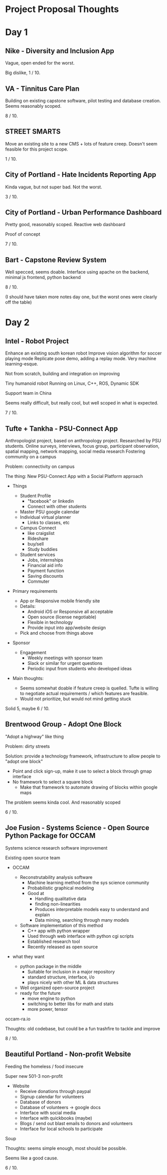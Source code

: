 # Project Proposal Thoughts

# Day 1

## Nike - Diversity and Inclusion App

Vague, open ended for the worst.

Big dislike, 1 / 10.

## VA - Tinnitus Care Plan

Building on existing capstone software, pilot testing and database creation.
Seems reasonably scoped.

8 / 10.

## STREET SMARTS

Move an existing site to a new CMS + lots of feature creep.
Doesn't seem feasible for this project scope.

1 / 10.

## City of Portland - Hate Incidents Reporting App

Kinda vague, but not super bad. Not the worst.

3 / 10.

## City of Portland - Urban Performance Dashboard

Pretty good, reasonably scoped. Reactive web dashboard

Proof of concept

7 / 10.

## Bart - Capstone Review System

Well specced, seems doable. Interface using apache on the backend, minimal js frontend, python backend

8 / 10.

(I should have taken more notes day one, but the worst ones were clearly off the table)

# Day 2

## Intel - Robot Project

Enhance an existing south korean robot
Improve vision algorithm for soccer playing mode
Replicate pose demo, adding a replay mode. Very machine learning-esque.

Not from scratch, building and integration on improving

Tiny humanoid robot
Running on Linux, C++, ROS, Dynamic SDK

Support team in China

Seems really difficult, but really cool, but well scoped in what is expected.

7 / 10.

## Tufte + Tankha - PSU-Connect App

Anthropologist project, based on anthropology project. Researched by PSU students.
Online surveys, interviews, focus group, participant observation, spatial mapping, network mapping, social media research
Fostering community on a campus

Problem: connectivity on campus

The thing: New PSU-Connect App with a Social Platform approach

- Things
    - Student Profile
        - "facebook" or linkedin
        - Connect with other students
    - Master PSU google calendar
    - Individual virtual planner
        - Links to classes, etc
    - Campus Connect
        - like craigslist
        - Rideshare
        - buy/sell
        - Study buddies
    - Student services
        - Jobs, internships
        - Financial aid info
        - Payment function
        - Saving discounts
        - Commuter

- Primary requirements
    - App or Responsive mobile friendly site
    - Details:
        - Android iOS or Responsive all acceptable
        - Open source (license negotiable)
        - Flexible in technology
        - Provide input into app/website design
    - Pick and choose from things above

- Sponsor
    - Engagement
        - Weekly meetings with sponsor team
        - Slack or similar for urgent questions
        - Periodic input from students who developed ideas

- Main thoughts:
    - Seems somewhat doable if feature creep is quelled. Tufte is willing to negotiate actual requirements / which features are feasible.
    - Would not prioritize, but would not mind getting stuck

Solid 5, maybe 6 / 10.

## Brentwood Group - Adopt One Block

"Adopt a highway" like thing

Problem: dirty streets

Solution: provide a technology framework, infrastructure to allow people to "adopt one block"

- Point and click sign-up, make it use to select a block through gmap interface
- No framework to select a square block
    - Make that framework to automate drawing of blocks within google maps

The problem seems kinda cool. And reasonably scoped

6 / 10.

## Joe Fusion - Systems Science - Open Source Python Package for OCCAM

Systems science research software improvement

Existing open source team

- OCCAM
    - Reconstrutability analysis software
        - Machine learning method from the sys science community
        - Probabilistic graphical modeling
        - Good at
            - Handling qualitative data
            - finding non-linearities
            - Produces interpretable models easy to understand and explain
            - Data mining, searching through many models
    - Software implementation of this method
        - C++ app with python wrapper
        - Used through web interface with python cgi scripts
        - Established research tool
        - Recently released as open source
    
- what they want
    - python package in the middle
        - Suitable for inclusion in a major repository
        - standard structure, interface, i/o
        - plays nicely with other ML & data structures
    - Well organized open-source project
    - ready for the future
        - move engine to python
        - switching to better libs for math and stats
        - more power, tensor

occam-ra.io

Thoughts: old codebase, but could be a fun trashfire to tackle and improve

8 / 10.

## Beautiful Portland - Non-profit Website

Feeding the homeless / food insecure

Super new 501-3 non-profit

- Website
    - Receive donations through paypal
    - Signup calendar for volunteers
    - Database of donors
    - Database of volunteers -> google docs
    - Interface with social media
    - Interface with quickbooks (maybe)
    - Blogs / send out blast emails to donors and volunteers
    - Interface for local schools to participate

Soup

Thoughts: seems simple enough, most should be possible.

Seems like a good cause.

6 / 10.